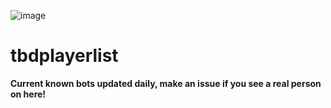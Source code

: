 
![image](https://github.com/randomperson407/tf2bdplayerlist/assets/145531157/69882828-8aef-46f1-88c8-88196ddc0da0)


# tbdplayerlist

**Current known bots updated daily, make an issue if you see a real person on here!**
